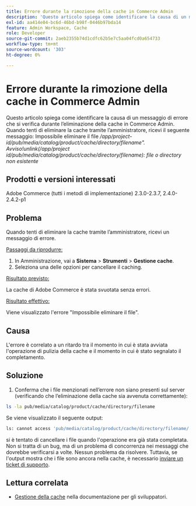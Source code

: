 ```yaml
---
title: Errore durante la rimozione della cache in Commerce Admin
description: 'Questo articolo spiega come identificare la causa di un messaggio di errore che si verifica durante l’eliminazione della cache in Commerce Admin. Quando tenti di eliminare la cache tramite l’amministratore, ricevi il seguente messaggio:'
exl-id: aa414e04-bc6d-46bd-b98f-0446b97bda14
feature: Admin Workspace, Cache
role: Developer
source-git-commit: 2aeb2355b74d1cdfc62b5e7c5aa04fcd0a654733
workflow-type: tm+mt
source-wordcount: '303'
ht-degree: 0%

---
```


# Errore durante la rimozione della cache in Commerce Admin

Questo articolo spiega come identificare la causa di un messaggio di errore che si verifica durante l’eliminazione della cache in Commerce Admin. Quando tenti di eliminare la cache tramite l’amministratore, ricevi il seguente messaggio:
Impossibile eliminare il file */app/project-id/pub/media/catalog/product/cache/directory/filename&quot;. Avviso!unlink(/app/project id/pub/media/catalog/product/cache/directory/filename): file o directory non esistente*

## Prodotti e versioni interessati

Adobe Commerce (tutti i metodi di implementazione) 2.3.0-2.3.7, 2.4.0-2.4.2-p1

## Problema

Quando tenti di eliminare la cache tramite l’amministratore, ricevi un messaggio di errore.

<u>Passaggi da riprodurre:</u>

1. In Amministrazione, vai a **Sistema** > **Strumenti** > **Gestione cache**.
1. Seleziona una delle opzioni per cancellare il caching.

<u>Risultato previsto:</u>

La cache di Adobe Commerce è stata svuotata senza errori.

<u>Risultato effettivo:</u>

Viene visualizzato l&#39;errore &quot;Impossibile eliminare il file&quot;.

## Causa

L&#39;errore è correlato a un ritardo tra il momento in cui è stata avviata l&#39;operazione di pulizia della cache e il momento in cui è stato segnalato il completamento.

## Soluzione

1. Conferma che i file menzionati nell’errore non siano presenti sul server (verificando che l’eliminazione della cache sia avvenuta correttamente):

```bash
ls -la pub/media/catalog/product/cache/directory/filename
```

Se viene visualizzato il seguente output:

```bash
ls: cannot access 'pub/media/catalog/product/cache/directory/filename/': No such file or directory
```

si è tentato di cancellare i file quando l&#39;operazione era già stata completata. Non si tratta di un bug, ma di un problema di concorrenza nei messaggi che dovrebbe verificarsi a volte. Nessun problema da risolvere.
Tuttavia, se l&#39;output mostra che i file sono ancora nella cache, è necessario [inviare un ticket di supporto](/help/help-center-guide/help-center/magento-help-center-user-guide.md#submit-ticket).

## Lettura correlata

* [Gestione della cache](https://experienceleague.adobe.com/it/docs/commerce-admin/systems/tools/cache-management) nella documentazione per gli sviluppatori.
